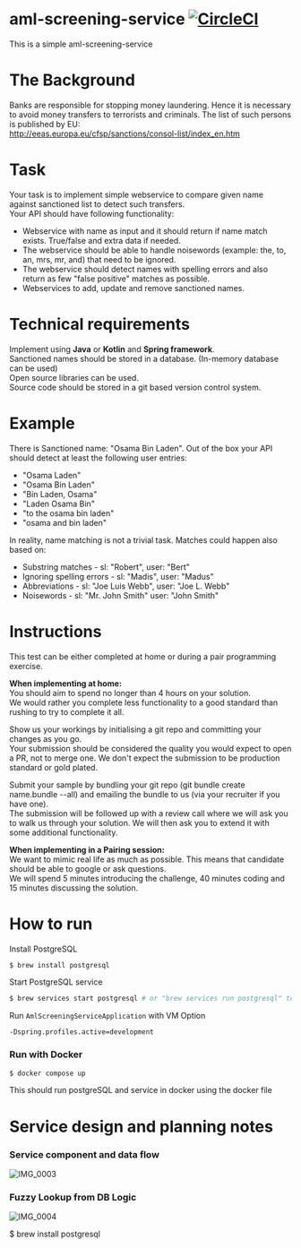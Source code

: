 # aml-screening-service [![CircleCI](https://circleci.com/gh/neelhridoy/aml-screening-service.svg?style=svg&circle-token=1c1e1d316f232d58291ac2a32be7391f8b238e29)](<LINK>)


This is a simple aml-screening-service

# The Background
Banks are responsible for stopping money laundering. Hence it is necessary to avoid money transfers to terrorists and criminals. The list of such persons is published by EU:  
http://eeas.europa.eu/cfsp/sanctions/consol-list/index_en.htm

# Task
Your task is to implement simple webservice to compare given name against sanctioned list to detect such transfers.  
Your API should have following functionality:

- Webservice with name as input and it should return if name match
  exists. True/false and extra data if needed.
- The webservice should be able to handle noisewords (example: the, to,
  an, mrs, mr, and) that need to be ignored.
- The webservice should detect names with spelling errors and also
  return as few "false positive" matches as possible.
- Webservices to    add, update and remove sanctioned names.

# Technical requirements
Implement using **Java** or **Kotlin** and **Spring framework**.  
Sanctioned names should be stored in a database. (In-memory database can be used)  
Open source libraries can be used.  
Source code should be stored in a git based version control system.
# Example
There is Sanctioned name: "Osama Bin Laden". Out of the box your API should detect at least the following user entries:
- "Osama Laden"
- "Osama Bin Laden"
- "Bin Laden, Osama"
- "Laden Osama Bin"
- "to the osama bin laden"
- "osama and bin laden"

In reality, name matching is not a trivial task. Matches could happen also based on:

- Substring matches - sl: "Robert", user: "Bert"
- Ignoring spelling errors - sl: "Madis", user: "Madus"
- Abbreviations - sl: "Joe Luis Webb", user: "Joe L. Webb"
- Noisewords - sl: "Mr. John Smith" user: "John Smith"

# Instructions
This test can be either completed at home or during a pair programming exercise.  

**When implementing at home:**  
You should aim to spend no longer than 4 hours on your solution.  
We would rather you complete less functionality to a good standard than rushing to try to complete it all.  

Show us your workings by initialising a git repo and committing your changes as you go.  
Your submission should be considered the quality you would expect to open a PR, not to merge one. We don't expect the submission to be production standard or gold plated.  

Submit your sample by bundling your git repo (git bundle create name.bundle --all) and emailing the bundle to us (via your recruiter if you have one).  
The submission will be followed up with a review call where we will ask you to walk us through your solution. We will then ask you to extend it with some additional functionality.  

**When implementing in a Pairing session:**  
We want to mimic real life as much as possible. This means that candidate should be able to google or ask questions.  
We will spend 5 minutes introducing the challenge, 40 minutes coding and 15 minutes discussing the solution.

# How to run
 Install PostgreSQL

```bash
$ brew install postgresql
```

Start PostgreSQL service

```bash
$ brew services start postgresql # or "brew services run postgresql" to have it not restart at boot time
```

Run `AmlScreeningServiceApplication` with VM Option 

```agsl
-Dspring.profiles.active=development
```

### Run with Docker
```bash
$ docker compose up
```

This should run postgreSQL and service in docker using the docker file


# Service design and planning notes

### Service component and data flow

![IMG_0003](https://github.com/neelhridoy/aml-screening-service/assets/79056702/b93a7714-85c2-4a17-a5c0-3750254b5021)


### Fuzzy Lookup from DB Logic
![IMG_0004](https://github.com/neelhridoy/aml-screening-service/assets/79056702/591ff402-e1de-45d2-b6e8-afe783c296ce)

$ brew install postgresql

